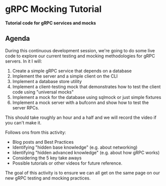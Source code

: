 # gRPC Mocking Tutorial

**Tutorial code for gRPC services and mocks**

## Agenda

During this continuous development session, we're going to do some live code to explore our current testing and mocking methodologies for gRPC servers. In it I will:

1. Create a simple gRPC service that depends on a database
2. Implement the server and a simple client on the CLI
3. Implement a database store utility
4. Implement a client-testing mock that demonstrates how to test the client code using "universal mocks"
5. Implement a mock for the database using sqlmock or just simple fixtures
6. Implement a mock server with a bufconn and show how to test the server RPCs.

This should take roughly an hour and a half and we will record the video if you can't make it.

Follows ons from this activity:

- Blog posts and Best Practices
- Identifying "hidden base knowledge" (e.g. about networking)
- Identifying "hidden advanced knowledge" (e.g. about how gRPC works)
- Considering the 5 key take aways
- Possible tutorials or other videos for future reference.

The goal of this activity is to ensure we can all get on the same page on our new gRPC testing and mocking practices.
